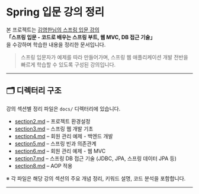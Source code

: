 # Spring 입문 강의 정리

본 프로젝트는 [김영한님의 스프링 입문 강의](https://inflearn.com/course/스프링-입문-스프링부트)  
**「스프링 입문 - 코드로 배우는 스프링 부트, 웹 MVC, DB 접근 기술」**  
을 수강하며 학습한 내용을 정리한 문서입니다.

> 스프링 입문자가 예제를 따라 만들어가며, 스프링 웹 애플리케이션 개발 전반을 빠르게 학습할 수 있도록 구성된 강의입니다.

---

## 🗂 디렉터리 구조

강의 섹션별 정리 파일은 `docs/` 디렉터리에 있습니다.

- [section2.md](docs/section2.md) – 프로젝트 환경설정
- [section3.md](docs/section3.md) – 스프링 웹 개발 기초
- [section4.md](docs/section4.md) – 회원 관리 예제 - 백엔드 개발
- [section5.md](docs/section5.md) – 스프링 빈과 의존관계
- [section6.md](docs/section6.md) – 회원 관리 예제 - 웹 MVC
- [section7.md](docs/section7.md) – 스프링 DB 접근 기술 (JDBC, JPA, 스프링 데이터 JPA 등)
- [section8.md](./docs/section8.md) – AOP 적용

※ 각 파일은 해당 강의 섹션의 주요 개념 정리, 키워드 설명, 코드 분석을 포함합니다.

---